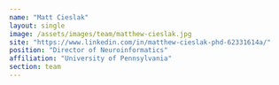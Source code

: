 ```yaml
---
name: "Matt Cieslak"
layout: single
image: /assets/images/team/matthew-cieslak.jpg
site: "https://www.linkedin.com/in/matthew-cieslak-phd-62331614a/"
position: "Director of Neuroinformatics"
affiliation: "University of Pennsylvania"
section: team
---
```

